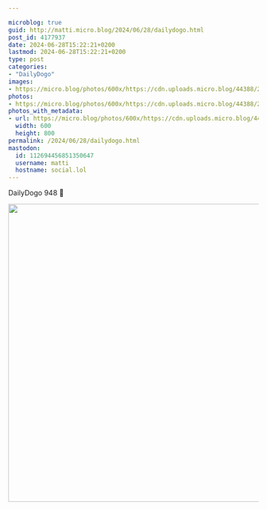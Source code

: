 ```yaml
---

microblog: true
guid: http://matti.micro.blog/2024/06/28/dailydogo.html
post_id: 4177937
date: 2024-06-28T15:22:21+0200
lastmod: 2024-06-28T15:22:21+0200
type: post
categories:
- "DailyDogo"
images:
- https://micro.blog/photos/600x/https://cdn.uploads.micro.blog/44388/2024/70c90666509e4034a539e44a9bf9d08d.jpg
photos:
- https://micro.blog/photos/600x/https://cdn.uploads.micro.blog/44388/2024/70c90666509e4034a539e44a9bf9d08d.jpg
photos_with_metadata:
- url: https://micro.blog/photos/600x/https://cdn.uploads.micro.blog/44388/2024/70c90666509e4034a539e44a9bf9d08d.jpg
  width: 600
  height: 800
permalink: /2024/06/28/dailydogo.html
mastodon:
  id: 112694456851350647
  username: matti
  hostname: social.lol
---
```

DailyDogo 948 🐶

<img src="/media/uploads/2024/70c90666509e4034a539e44a9bf9d08d.jpg" width="600" alt="" />
